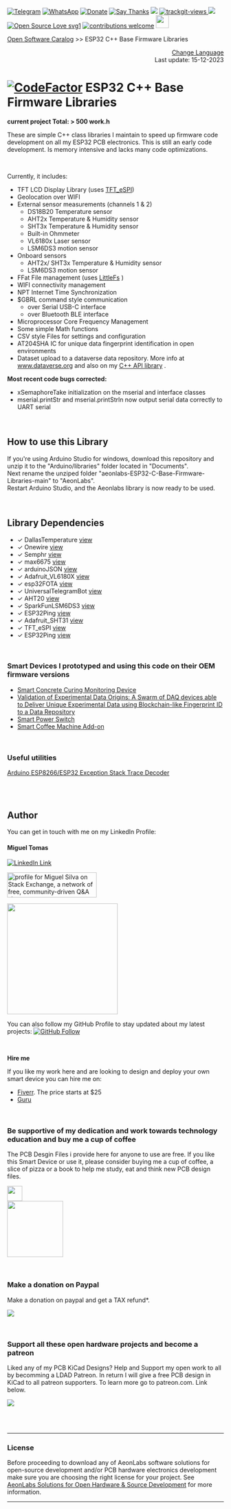 [![Telegram](https://img.shields.io/badge/join-telegram-blue.svg?style=for-the-badge)](https://t.me/+W4rVVa0_VLEzYmI0)
 [![WhatsApp](https://img.shields.io/badge/join-whatsapp-green.svg?style=for-the-badge)](https://chat.whatsapp.com/FkNC7u83kuy2QRA5sqjBVg) 
 [![Donate](https://img.shields.io/badge/donate-$-brown.svg?style=for-the-badge)](http://paypal.me/mtpsilva)
 [![Say Thanks](https://img.shields.io/badge/Say%20Thanks-!-yellow.svg?style=for-the-badge)](https://saythanks.io/to/mtpsilva)
![](https://img.shields.io/github/last-commit/aeonSolutions/aeonlabs-ESP32-C-Base-Firmware-Libraries?style=for-the-badge)
<a href="https://trackgit.com">
<img src="https://us-central1-trackgit-analytics.cloudfunctions.net/token/ping/lgj908xjlweccmzynhbl" alt="trackgit-views" />
</a>
![](https://views.whatilearened.today/views/github/aeonSolutions/aeonlabs-ESP32-C-Base-Firmware-Libraries.svg)
[![Open Source Love svg1](https://badges.frapsoft.com/os/v1/open-source.svg?v=103)](#)
[![contributions welcome](https://img.shields.io/badge/contributions-welcome-brightgreen.svg?style=flat&label=Contributions&colorA=red&colorB=black	)](#)
[<img src="https://cdn.buymeacoffee.com/buttons/v2/default-yellow.png" data-canonical-src="https://cdn.buymeacoffee.com/buttons/v2/default-yellow.png" height="30" />](https://www.buymeacoffee.com/migueltomas)

[Open Software Caralog](https://github.com/aeonSolutions/aeonlabs-open-software-catalogue)  >>  ESP32 C++ Base Firmware Libraries

<p align="right">
 <a href="https://github-com.translate.goog/aeonSolutions/aeonlabs-ESP32-C-Base-Firmware-Libraries?_x_tr_sl=en&_x_tr_tl=pt&_x_tr_hl=en&_x_tr_pto=wapp">Change Language</a> <br>
Last update: 15-12-2023
</p>

# [![CodeFactor](https://www.codefactor.io/repository/github/aeonsolutions/aeonlabs-esp32-c-base-firmware-libraries/badge)](https://www.codefactor.io/repository/github/aeonsolutions/aeonlabs-esp32-c-base-firmware-libraries) ESP32 C++ Base Firmware Libraries
**current project Total: > 500 work.h**

These are simple C++ class libraries I maintain to speed up firmware code development on all my ESP32 PCB electronics.
This is still an early code development. Is memory intensive and lacks many code optimizations.

<br>

Currently, it includes:

- TFT LCD Display Library (uses [TFT_eSPI](https://github.com/Bodmer/TFT_eSPI))
- Geolocation over WIFI 
- External sensor measurements (channels 1 & 2)
   - DS18B20 Temperature sensor
   - AHT2x Temperature & Humidity sensor
   - SHT3x Temperature & Humidity sensor
   - Built-in Ohmmeter
   - VL6180x Laser sensor
   - LSM6DS3 motion sensor
- Onboard sensors 
   - AHT2x/ SHT3x Temperature & Humidity sensor
   - LSM6DS3 motion sensor
- FFat File management (uses [LittleFs](https://github.com/littlefs-project/littlefs) )
- WIFI connectivity management
- NPT Internet Time Synchronization
- $GBRL command style communication
   - over Serial USB-C interface
   - over Bluetooth BLE interface
- Microprocessor Core Frequency Management
- Some simple Math functions
- CSV style Files for settings and configuration
- AT204SHA IC for unique data fingerprint identification in open environments 
- Dataset upload to a dataverse data repository. More info at www.dataverse.org and also on my [C++ API library](https://github.com/aeonSolutions/OpenScience-Dataverse-API-C-library) .


**Most recent code bugs corrected:** <br>
- xSemaphoreTake initialization on the mserial and interface classes
- mserial.printStr and mserial.printStrln now output serial data correctly to UART serial 

<br>

## How to use this Library
If you're using Arduino Studio for windows, download this repository and unzip it to the "Arduino/libraries" folder located in "Documents". <br>
Next rename the unziped folder "aeonlabs-ESP32-C-Base-Firmware-Libraries-main" to "AeonLabs". <br>
Restart Arduino Studio, and the Aeonlabs library is now ready to be used. 


<br>

## Library Dependencies
- ✓ DallasTemperature [view](https://www.arduino.cc/reference/en/libraries/dallastemperature/)
- ✓ Onewire [view]( [view]())
- ✓ Semphr [view](https://github.com/FreeRTOS/FreeRTOS-Kernel)
- ✓ max6675 [view](https://github.com/adafruit/MAX6675-library)
- ✓ arduinoJSON [view](https://arduinojson.org)
- ✓ Adafruit_VL6180X [view](https://github.com/adafruit/Adafruit_VL6180X)
- ✓ esp32FOTA [view](https://www.arduino.cc/reference/en/libraries/esp32fota/)
- ✓ UniversalTelegramBot [view](https://www.arduino.cc/reference/en/libraries/esp32fota/)
- ✓ AHT20 [view](https://www.arduino.cc/reference/en/libraries/aht20/)
- ✓ SparkFunLSM6DS3 [view](https://github.com/sparkfun/SparkFun_LSM6DS3_Arduino_Library/blob/master/src/SparkFunLSM6DS3.h)
- ✓ ESP32Ping [view](https://github.com/sparkfun/SparkFun_LSM6DS3_Arduino_Library/blob/master/src/SparkFunLSM6DS3.h)
- ✓ Adafruit_SHT31 [view](https://github.com/sparkfun/SparkFun_LSM6DS3_Arduino_Library/blob/master/src/SparkFunLSM6DS3.h)
- ✓ TFT_eSPI [view](https://github.com/sparkfun/SparkFun_LSM6DS3_Arduino_Library/blob/master/src/SparkFunLSM6DS3.h)
- ✓ ESP32Ping [view](https://github.com/marian-craciunescu/ESP32Ping)


<br>

### Smart Devices I prototyped and using this code on their OEM firmware versions

- [Smart Concrete Curing Monitoring Device](https://github.com/aeonSolutions/AeonLabs-Monitor-Fresh-Reinforced-concrete-Hardening-Strength-maturity)
- [Validation of Experimental Data Origins: A Swarm of DAQ devices able to Deliver Unique Experimental Data using Blockchain-like Fingerprint ID to a Data Repository](https://github.com/aeonSolutions/openScience-Smart-DAQ-to-Upload-Live-Experimental-Data-to-a-Data-Repository)
- [Smart Power Switch](https://github.com/aeonSolutions/AeonLabs-Smart-Power-Switch-Outlet/blob/main/README.md)
- [Smart Coffee Machine Add-on](https://github.com/aeonSolutions/AeonLabs-Home-Automation-Smart-Coffee-MAchine-Addon)


<br>

### Useful utilities

[Arduino ESP8266/ESP32 Exception Stack Trace Decoder](https://github.com/me-no-dev/EspExceptionDecoder)

<br />
<br />


## Author

You can get in touch with me on my LinkedIn Profile:

#### Miguel Tomas

[![LinkedIn Link](https://img.shields.io/badge/Connect-Miguel--Tomas-blue.svg?logo=linkedin&longCache=true&style=social&label=Connect)](https://www.linkedin.com/in/migueltomas/)

<a href="https://stackexchange.com/users/18907312/miguel-silva"><img src="https://stackexchange.com/users/flair/18907312.png" width="208" height="58" alt="profile for Miguel Silva on Stack Exchange, a network of free, community-driven Q&amp;A sites" title="profile for Miguel Silva on Stack Exchange, a network of free, community-driven Q&amp;A sites" /></a>

<a href="https://app.userfeel.com/t/2f6cb1e0" target="_blank"><img src="https://app.userfeel.com/tester/737648/image?.png" width="257" class="no-b-lazy"></a>

You can also follow my GitHub Profile to stay updated about my latest projects: [![GitHub Follow](https://img.shields.io/badge/Connect-Miguel--Tomas-blue.svg?logo=Github&longCache=true&style=social&label=Follow)](https://github.com/aeonSolutions)

<br>

**Hire me**

If you like my work here and are looking to design and deploy your own smart device you can hire me on:

- [Fiverr](https://www.fiverr.com/s/GjmPxe). The price starts at $25
- [Guru](https://www.guru.com/freelancers/miguel-tomas)

<br>

### Be supportive of my dedication and work towards technology education and buy me a cup of coffee
The PCB Desgin Files i provide here for anyone to use are free. If you like this Smart Device or use it, please consider buying me a cup of coffee, a slice of pizza or a book to help me study, eat and think new PCB design files.

<p align+"left">
<a href="https://www.buymeacoffee.com/migueltomas">
   <img src="https://cdn.buymeacoffee.com/buttons/v2/default-yellow.png" data-canonical-src="https://cdn.buymeacoffee.com/buttons/v2/default-yellow.png" height="35" />
 </a>
<br>
<img src="https://github.com/aeonSolutions/PCB-Prototyping-Catalogue/blob/main/Designs/bmc_qr.png" height="130">
</p>



<br />

### Make a donation on Paypal
Make a donation on paypal and get a TAX refund*.

[![](https://github.com/aeonSolutions/PCB-Prototyping-Catalogue/blob/main/paypal_small.png)](http://paypal.me/mtpsilva)

<br>

### Support all these open hardware projects and become a patreon  
Liked any of my PCB KiCad Designs? Help and Support my open work to all by becomming a LDAD Patreon.
In return I will give a free PCB design in KiCad to all patreon supporters. To learn more go to patreon.com. Link below.

[![](https://github.com/aeonSolutions/PCB-Prototyping-Catalogue/blob/main/patreon_small.png)](https://www.patreon.com/ldad)

<br />
<br />

______________________________________________________________________________________________________________________________
### License

Before proceeding to download any of AeonLabs software solutions for open-source development and/or PCB hardware electronics development make sure you are choosing the right license for your project. See [AeonLabs Solutions for Open Hardware & Source Development](https://github.com/aeonSolutions/PCB-Prototyping-Catalogue/wiki/AeonLabs-Solutions-for-Open-Hardware-&-Source-Development) for more information. 



______________________________________________________________________________________________________________________________
